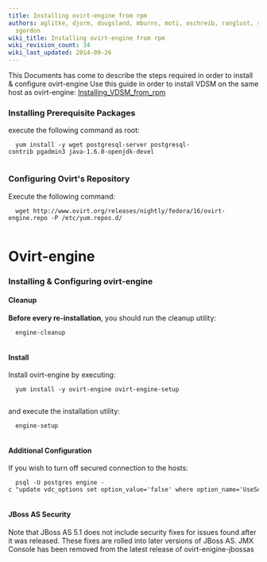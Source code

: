 ```yaml
---
title: Installing ovirt-engine from rpm
authors: aglitke, djorm, dougsland, mburns, moti, oschreib, ranglust, sandrobonazzola,
  sgordon
wiki_title: Installing ovirt-engine from rpm
wiki_revision_count: 34
wiki_last_updated: 2014-09-26
---
```


This Documents has come to describe the steps required in order to install & configure ovirt-engine Use this guide in order to install VDSM on the same host as ovirt-engine: [Installing_VDSM_from_rpm](Installing_VDSM_from_rpm)

### Installing Prerequisite Packages

execute the following command as root:

      yum install -y wget postgresql-server postgresql-contrib pgadmin3 java-1.6.0-openjdk-devel
       

### Configuring Ovirt's Repository

Execute the following command:

      wget http://www.ovirt.org/releases/nightly/fedora/16/ovirt-engine.repo -P /etc/yum.repos.d/
       

# Ovirt-engine

### Installing & Configuring ovirt-engine

#### Cleanup

**Before every re-installation**, you should run the cleanup utility:

      engine-cleanup
       

#### Install

Install ovirt-engine by executing:

      yum install -y ovirt-engine ovirt-engine-setup
       

and execute the installation utility:

      engine-setup
       

#### Additional Configuration

If you wish to turn off secured connection to the hosts:

      psql -U postgres engine -c "update vdc_options set option_value='false' where option_name='UseSecureConnectionWithServers' and version='general';"
       

#### JBoss AS Security

Note that JBoss AS 5.1 does not include security fixes for issues found after it was released. These fixes are rolled into later versions of JBoss AS. JMX Console has been removed from the latest release of ovirt-enigine-jbossas
